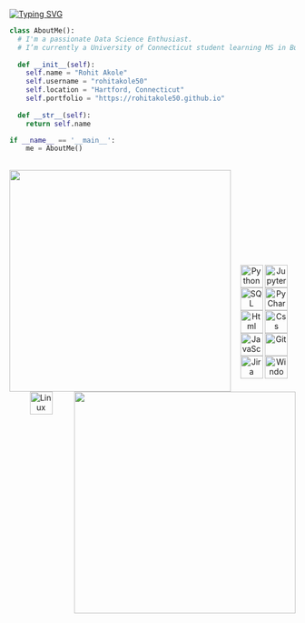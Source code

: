 [![Typing SVG](https://readme-typing-svg.herokuapp.com?color=0084E7&size=23&lines=Hi+there+👋)](https://git.io/typing-svg)

```python
class AboutMe():
  # I'm a passionate Data Science Enthusiast.
  # I’m currently a University of Connecticut student learning MS in Business Analytics and Project Management
    
  def __init__(self):
    self.name = "Rohit Akole"
    self.username = "rohitakole50"
    self.location = "Hartford, Connecticut"
    self.portfolio = "https://rohitakole50.github.io"
  
  def __str__(self):
    return self.name

if __name__ == '__main__':
    me = AboutMe()
```

##

<p align=center>
  <div align=center>
    <picture>
      <source srcset="https://github-readme-stats.vercel.app/api?username=rohitakole50&show_icons=true&theme=dracula" media="(prefers-color-scheme: dark)" />
      <source srcset="https://github-readme-stats.vercel.app/api?username=rohitakole50&show_icons=true" media="(prefers-color-scheme: light), (prefers-color-scheme: no-preference)" />
      <img align="left" width=390 src="https://github-readme-stats.vercel.app/api?username=rohitakole50&show_icons=true" />
    </picture>
    <picture>
      <source srcset="https://github-readme-streak-stats.herokuapp.com?user=rohitakole50&theme=dracula" media="(prefers-color-scheme: dark)" />
      <source srcset="https://github-readme-streak-stats.herokuapp.com?user=rohitakole50" media="(prefers-color-scheme: light), (prefers-color-scheme: no-preference)" />
      <img align="right" width=390 src="https://github-readme-streak-stats.herokuapp.com?user=rohitakole50" />
    </picture>
  </div>
  <br><br><br><br><br><br><br><br>
<!--   <div align=center>
    <picture>
      <source srcset="https://github-readme-stats.vercel.app/api/top-langs?username=rohitakole50&theme=dracula&langs_count=8&layout=compact" media="(prefers-color-scheme: dark)" />
      <source srcset="https://github-readme-stats.vercel.app/api/top-langs?username=rohitakole50&langs_count=8&layout=compact" media="(prefers-color-scheme: light), (prefers-color-scheme: no-preference)" />
      <img width=325 align="center" src="https://github-readme-stats.vercel.app/api/top-langs?username=rohitakole50&langs_count=8&layout=compact" />
    </picture>
  </div>
  <br> -->
<!--   <div align=center>
    <a href="https://github.com/rohitakole50">
      <img src="https://visitcount.itsvg.in/api?id=rohitakole50&label=Profile%20Views&color=0&icon=6&pretty=true" />
    </a>
  </div> -->
</p>

<div style="display: inline_block" align="center"><br>
  <img align="center" alt="Python" height="40" width="40" src="https://cdn.jsdelivr.net/gh/devicons/devicon/icons/python/python-original.svg">
  <img align="center" alt="Jupyter" height="40" width="40" src="https://cdn.jsdelivr.net/gh/devicons/devicon@latest/icons/jupyter/jupyter-original-wordmark.svg">
  <img align="center" alt="SQL" height="40" width="40" src="https://cdn.jsdelivr.net/gh/devicons/devicon@latest/icons/azuresqldatabase/azuresqldatabase-original.svg">
  <img align="center" alt="PyCharm" height="40" width="40" src="https://cdn.jsdelivr.net/gh/devicons/devicon@latest/icons/pycharm/pycharm-original.svg">
  <img align="center" alt="Html" height="40" width="40" src="https://cdn.jsdelivr.net/gh/devicons/devicon/icons/html5/html5-original.svg">
  <img align="center" alt="Css" height="40" width="40" src="https://cdn.jsdelivr.net/gh/devicons/devicon/icons/css3/css3-original.svg">
  <img align="center" alt="JavaScript" height="40" width="40" src="https://cdn.jsdelivr.net/gh/devicons/devicon/icons/javascript/javascript-original.svg">  
  <img align="center" alt="Git" height="40" width="40" src="https://cdn.jsdelivr.net/gh/devicons/devicon/icons/git/git-original.svg">
  <img align="center" alt="Jira" height="40" width="40" src="https://cdn.jsdelivr.net/gh/devicons/devicon@latest/icons/jira/jira-original.svg">
  <img align="center" alt="Windows" height="40" width="40" src="https://cdn.jsdelivr.net/gh/devicons/devicon@latest/icons/windows11/windows11-original.svg">
  <img align="center" alt="Linux" height="40" width="40" src="https://cdn.jsdelivr.net/gh/devicons/devicon/icons/linux/linux-original.svg">
</div>

##


